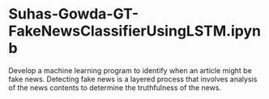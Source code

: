 # Suhas-Gowda-GT-FakeNewsClassifierUsingLSTM.ipynb

Develop a machine learning program to identify when an article might be fake news.
Detecting fake news is a layered process that involves analysis of the news contents to determine the truthfulness of the news. 
